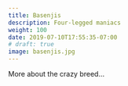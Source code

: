 ```yaml
---
title: Basenjis
description: Four-legged maniacs
weight: 100
date: 2019-07-10T17:55:35-07:00
# draft: true
image: basenjis.jpg
---
```


More about the crazy breed...